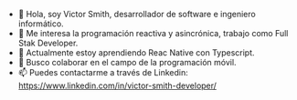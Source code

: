 - 👋 Hola, soy Victor Smith, desarrollador de software e ingeniero informático.
- 👀 Me interesa la programación reactiva y asincrónica, trabajo como Full Stak Developer.
- 🌱 Actualmente estoy aprendiendo Reac Native con Typescript.
- 💞️ Busco colaborar en el campo de la programación móvil.
- 📫 Puedes contactarme a través de Linkedin: https://www.linkedin.com/in/victor-smith-developer/ 
